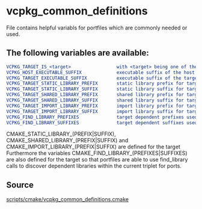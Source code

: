 # vcpkg_common_definitions

File contains helpful variabls for portfiles which are commonly needed or used.

## The following variables are available:
```cmake
VCPKG_TARGET_IS_<target>                 with <target> being one of the following: WINDOWS, UWP, LINUX, OSX, ANDROID, FREEBSD. only defined if <target>
VCPKG_HOST_EXECUTABLE_SUFFIX             executable suffix of the host
VCPKG_TARGET_EXECUTABLE_SUFFIX           executable suffix of the target
VCPKG_TARGET_STATIC_LIBRARY_PREFIX       static library prefix for target (same as CMAKE_STATIC_LIBRARY_PREFIX)
VCPKG_TARGET_STATIC_LIBRARY_SUFFIX       static library suffix for target (same as CMAKE_STATIC_LIBRARY_SUFFIX)
VCPKG_TARGET_SHARED_LIBRARY_PREFIX       shared library prefix for target (same as CMAKE_SHARED_LIBRARY_PREFIX)
VCPKG_TARGET_SHARED_LIBRARY_SUFFIX       shared library suffix for target (same as CMAKE_SHARED_LIBRARY_SUFFIX)
VCPKG_TARGET_IMPORT_LIBRARY_PREFIX       import library prefix for target (same as CMAKE_IMPORT_LIBRARY_PREFIX)
VCPKG_TARGET_IMPORT_LIBRARY_SUFFIX       import library suffix for target (same as CMAKE_IMPORT_LIBRARY_SUFFIX)
VCPKG_FIND_LIBRARY_PREFIXES              target dependent prefixes used for find_library calls in portfiles
VCPKG_FIND_LIBRARY_SUFFIXES              target dependent suffixes used for find_library calls in portfiles
```

CMAKE_STATIC_LIBRARY_(PREFIX|SUFFIX), CMAKE_SHARED_LIBRARY_(PREFIX|SUFFIX) and CMAKE_IMPORT_LIBRARY_(PREFIX|SUFFIX) are defined for the target
Furthermore the variables CMAKE_FIND_LIBRARY_(PREFIXES|SUFFIXES) are also defined for the target so that
portfiles are able to use find_library calls to discover dependent libraries within the current triplet for ports.


## Source
[scripts/cmake/vcpkg_common_definitions.cmake](https://github.com/Microsoft/vcpkg/blob/master/scripts/cmake/vcpkg_common_definitions.cmake)
